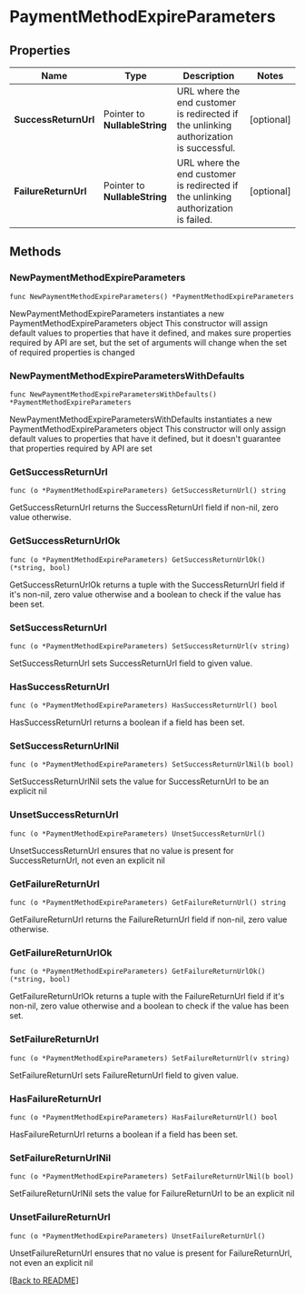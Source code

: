 # PaymentMethodExpireParameters

## Properties

| Name | Type | Description | Notes |
| ------------ | ------------- | ------------- | ------------- |
| **SuccessReturnUrl** | Pointer to **NullableString** | URL where the end customer is redirected if the unlinking authorization is successful. | [optional]  |
| **FailureReturnUrl** | Pointer to **NullableString** | URL where the end customer is redirected if the unlinking authorization is failed. | [optional]  |

## Methods

### NewPaymentMethodExpireParameters

`func NewPaymentMethodExpireParameters() *PaymentMethodExpireParameters`

NewPaymentMethodExpireParameters instantiates a new PaymentMethodExpireParameters object
This constructor will assign default values to properties that have it defined,
and makes sure properties required by API are set, but the set of arguments
will change when the set of required properties is changed

### NewPaymentMethodExpireParametersWithDefaults

`func NewPaymentMethodExpireParametersWithDefaults() *PaymentMethodExpireParameters`

NewPaymentMethodExpireParametersWithDefaults instantiates a new PaymentMethodExpireParameters object
This constructor will only assign default values to properties that have it defined,
but it doesn't guarantee that properties required by API are set

### GetSuccessReturnUrl

`func (o *PaymentMethodExpireParameters) GetSuccessReturnUrl() string`

GetSuccessReturnUrl returns the SuccessReturnUrl field if non-nil, zero value otherwise.

### GetSuccessReturnUrlOk

`func (o *PaymentMethodExpireParameters) GetSuccessReturnUrlOk() (*string, bool)`

GetSuccessReturnUrlOk returns a tuple with the SuccessReturnUrl field if it's non-nil, zero value otherwise
and a boolean to check if the value has been set.

### SetSuccessReturnUrl

`func (o *PaymentMethodExpireParameters) SetSuccessReturnUrl(v string)`

SetSuccessReturnUrl sets SuccessReturnUrl field to given value.

### HasSuccessReturnUrl

`func (o *PaymentMethodExpireParameters) HasSuccessReturnUrl() bool`

HasSuccessReturnUrl returns a boolean if a field has been set.

### SetSuccessReturnUrlNil

`func (o *PaymentMethodExpireParameters) SetSuccessReturnUrlNil(b bool)`

 SetSuccessReturnUrlNil sets the value for SuccessReturnUrl to be an explicit nil

### UnsetSuccessReturnUrl
`func (o *PaymentMethodExpireParameters) UnsetSuccessReturnUrl()`

UnsetSuccessReturnUrl ensures that no value is present for SuccessReturnUrl, not even an explicit nil
### GetFailureReturnUrl

`func (o *PaymentMethodExpireParameters) GetFailureReturnUrl() string`

GetFailureReturnUrl returns the FailureReturnUrl field if non-nil, zero value otherwise.

### GetFailureReturnUrlOk

`func (o *PaymentMethodExpireParameters) GetFailureReturnUrlOk() (*string, bool)`

GetFailureReturnUrlOk returns a tuple with the FailureReturnUrl field if it's non-nil, zero value otherwise
and a boolean to check if the value has been set.

### SetFailureReturnUrl

`func (o *PaymentMethodExpireParameters) SetFailureReturnUrl(v string)`

SetFailureReturnUrl sets FailureReturnUrl field to given value.

### HasFailureReturnUrl

`func (o *PaymentMethodExpireParameters) HasFailureReturnUrl() bool`

HasFailureReturnUrl returns a boolean if a field has been set.

### SetFailureReturnUrlNil

`func (o *PaymentMethodExpireParameters) SetFailureReturnUrlNil(b bool)`

 SetFailureReturnUrlNil sets the value for FailureReturnUrl to be an explicit nil

### UnsetFailureReturnUrl
`func (o *PaymentMethodExpireParameters) UnsetFailureReturnUrl()`

UnsetFailureReturnUrl ensures that no value is present for FailureReturnUrl, not even an explicit nil

[[Back to README]](../../README.md)


